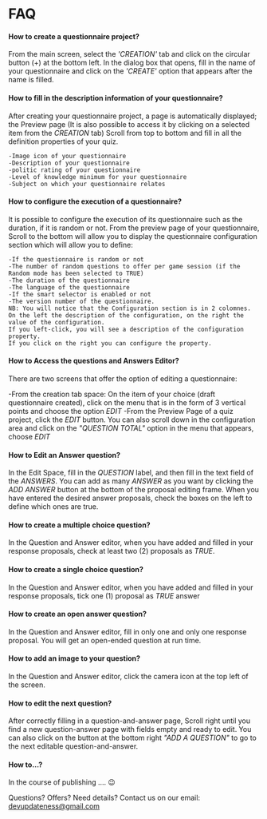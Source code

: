 # FAQ

#### How to create a questionnaire project?
From the main screen, select the *'CREATION'* tab and click on the circular button (+) at the bottom left.
In the dialog box that opens, fill in the name of your questionnaire and click on the *'CREATE'* option that appears after the name is filled.

#### How to fill in the description information of your questionnaire?
After creating your questionnaire project, a page is automatically displayed; the Preview page (It is also possible to access it by clicking on a selected item from the *CREATION* tab)
Scroll from top to bottom and fill in all the definition properties of your quiz.

    -Image icon of your questionnaire
    -Description of your questionnaire
    -politic rating of your questionnaire
    -Level of knowledge minimum for your questionnaire
    -Subject on which your questionnaire relates

#### How to configure the execution of a questionnaire?
It is possible to configure the execution of its questionnaire such as the duration, if it is random or not.
From the preview page of your questionnaire, Scroll to the bottom will allow you to display the questionnaire configuration section which will allow you to define:

    -If the questionnaire is random or not
    -The number of random questions to offer per game session (if the Random mode has been selected to TRUE)
    -The duration of the questionnaire
    -The language of the questionnaire
    -If the smart selector is enabled or not
    -The version number of the questionnaire.
    NB: You will notice that the Configuration section is in 2 colomnes.
    On the left the description of the configuration, on the right the value of the configuration.
    If you left-click, you will see a description of the configuration property.
    If you click on the right you can configure the property.

#### How to Access the questions and Answers Editor?
There are two screens that offer the option of editing a questionnaire:

-From the creation tab space: On the item of your choice (draft questionnaire created), click on the menu that is in the form of 3 vertical points and choose the option *EDIT*
-From the Preview Page of a quiz project, click the *EDIT* button. You can also scroll down in the configuration area and click on the *"QUESTION TOTAL"* option in the menu that appears, choose *EDIT*

#### How to Edit an Answer question?
In the Edit Space, fill in the *QUESTION* label, and then fill in the text field of the *ANSWERS*. You can add as many *ANSWER* as you want by clicking the *ADD ANSWER* button at the bottom of the proposal editing frame.
When you have entered the desired answer proposals, check the boxes on the left to define which ones are true.

#### How to create a multiple choice question?
In the Question and Answer editor, when you have added and filled in your response proposals, check at least two (2) proposals as *TRUE*.

#### How to create a single choice question?
In the Question and Answer editor, when you have added and filled in your response proposals, tick one (1) proposal as *TRUE* answer

#### How to create an open answer question?
In the Question and Answer editor, fill in only one and only one response proposal. You will get an open-ended question at run time.

#### How to add an image to your question?
In the Question and Answer editor, click the camera icon at the top left of the screen.

#### How to edit the next question?
After correctly filling in a question-and-answer page, Scroll right until you find a new question-answer page with fields empty and ready to edit.
You can also click on the button at the bottom right *"ADD A QUESTION"* to go to the next editable question-and-answer.

#### How to...?
In the course of publishing .... 😉

Questions? Offers? Need details? Contact us on our email: [devupdateness@gmail.com](mailto:devupdateness@gmail.com)